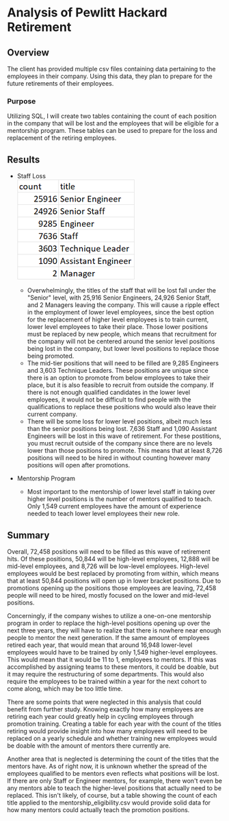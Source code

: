 # Analysis of Pewlitt Hackard Retirement
## Overview
The client has provided multiple csv files containing data pertaining to the employees in their company. Using this data, they plan to prepare for the future retirements of their employees.
### Purpose
Utilizing SQL, I will create two tables containing the count of each position in the company that will be lost and the employees that will be eligible for a mentorship program. These tables can be used to prepare for the loss and replacement of the retiring employees.
## Results
- Staff Loss                                    
    ![Staff_Count.png](https://github.com/Lavernus/Pewlett-Hackard-Analysis/blob/main/Additional_Resources/Staff_Count.png)

   - Overwhelmingly, the titles of the staff that will be lost fall under the "Senior" level, with 25,916 Senior Engineers, 24,926 Senior Staff, and 2 Managers leaving the company. This will cause a ripple effect in the employment of lower level employees, since the best option for the replacement of higher level employees is to train current, lower level employees to take their place. Those lower positions must be replaced by new people, which means that recruitment for the company will not be centered around the senior level positions being lost in the company, but lower level positions to replace those being promoted.
    - The mid-tier positions that will need to be filled are 9,285 Engineers and 3,603 Technique Leaders. These positions are unique since there is an option to promote from below employees to take their place, but it is also feasible to recruit from outside the company. If there is not enough qualified candidates in the lower level employees, it would not be difficult to find people with the qualifications to replace these positions who would also leave their current company. 
    - There will be some loss for lower level positions, albeit much less than the senior positions being lost. 7,636 Staff and 1,090 Assistant Engineers will be lost in this wave of retirement. For these postitions, you must recruit outside of the company since there are no levels lower than those positions to promote. This means that at least 8,726 positions will need to be hired in without counting however many positions will open after promotions. 
- Mentorship Program
    - Most important to the mentorship of lower level staff in taking over higher level positions is the number of mentors qualified to teach. Only 1,549 current employees have the amount of experience needed to teach lower level employees their new role.
## Summary
Overall, 72,458 positions will need to be filled as this wave of retirement hits. Of these positions, 50,844 will be high-level employees, 12,888 will be mid-level employees, and 8,726 will be low-level employees. High-level employees would be best replaced by promoting from within, which means that at least 50,844 positions will open up in lower bracket positions. Due to promotions opening up the positions those employees are leaving, 72,458 people will need to be hired, mostly focused on the lower and mid-level positions. 

Concerningly, if the company wishes to utilize a one-on-one mentorship program in order to replace the high-level positions opening up over the next three years, they will have to realize that there is nowhere near enough people to mentor the next generation. If the same amount of employees retired each year, that would mean that around 16,948 lower-level employees would have to be trained by only 1,549 higher-level employees. This would mean that it would be 11 to 1, employees to mentors. If this was accomplished by assigning teams to these mentors, it could be doable, but it may require the restructuring of some departments. This would also require the employees to be trained within a year for the next cohort to come along, which may be too little time. 

There are some points that were neglected in this analysis that could benefit from further study. Knowing exactly how many employees are retiring each year could greatly help in cycling employees through promotion training. Creating a table for each year with the count of the titles retiring would provide insight into how many employees will need to be replaced on a yearly schedule and whether training new employees would be doable with the amount of mentors there currently are. 

Another area that is neglected is determining the count of the titles that the mentors have. As of right now, it is unknown whether the spread of the employees qualified to be mentors even reflects what positions will be lost. If there are only Staff or Engineer mentors, for example, there won't even be any mentors able to teach the higher-level positions that actually need to be replaced. This isn't likely, of course, but a table showing the count of each title applied to the mentorship_eligibility.csv would provide solid data for how many mentors could actually teach the promotion positions. 
